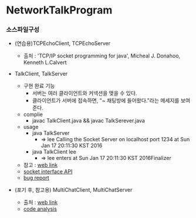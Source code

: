 # NetworkTalkProgram

### 소스파일구성

* (연습용)TCPEchoClient, TCPEchoServer
    - 출처 : 'TCP/IP socket programming for java', Micheal J. Donahoo, Kenneth L.Calvert

* TalkClient, TalkServer
    - 구현 완료 기능  
        - 서버는 여러 클라이언트와 커넥션을 맺을 수 있다.
        - 클라이언트가 서버에 접속하면, "~ 채팅방에 들어왔다."라는 메세지를 보여준다.
    - complie
        - javac TalkClient.java && javac TalkSerever.java
    - usage
        - java TalkServer
            - => lee Calling the Socket Server on localhost port 1234 at Sun Jan 17 20:11:30 KST 2016
        - java TalkClient lee
            - => lee enters at Sun Jan 17 20:11:30 KST 2016Finalizer
    - 참고 : [web link](http://edn.embarcadero.com/article/31995)
    - [socket interface API](https://github.com/Kyoo32/NetworkTalkProgram/wiki/java-Socket-API)
    - [bug report](https://github.com/Kyoo32/NetworkTalkProgram/wiki/bug-report)
    
* (포기 후, 참고용) MultiChatClient, MultiChatServer
    - 출처 : [web link](http://warmz.tistory.com/entry/%EC%86%8C%EC%BC%93-%ED%94%84%EB%A1%9C%EA%B7%B8%EB%9E%98%EB%B0%8D-TCPIP-nm-%EC%B1%84%ED%8C%85)
    - [code analysis](https://github.com/Kyoo32/NetworkTalkProgram/wiki/full-source-code-analysis)
